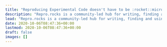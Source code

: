 ```yaml
---
title: "Reproducing Experimental Code doesn't have to be :rocket::microscope:"
description: "Repro.rocks is a community-led hub for writing, finding and using reproducible academic/experimental code."
lead: "Repro.rocks is a community-led hub for writing, finding and using reproducible academic/experimental code."
date: 2020-10-06T08:47:36+00:00
lastmod: 2020-10-06T08:47:36+00:00
draft: false
images: []
---
```

